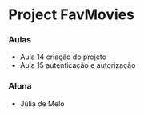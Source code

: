 # Project FavMovies

### Aulas
- Aula 14 criação do projeto
- Aula 15 autenticação e autorização

### Aluna
- Júlia de Melo

